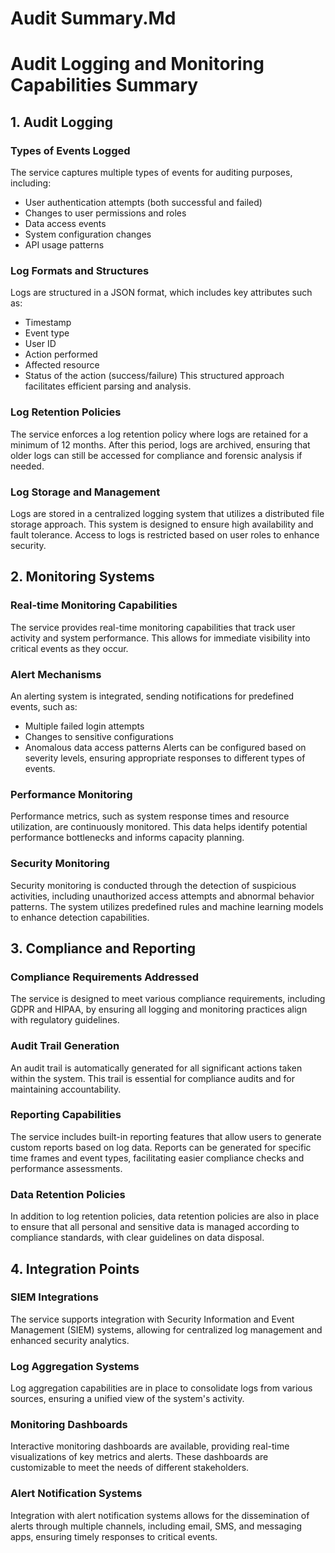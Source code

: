 # Audit Summary.Md

# Audit Logging and Monitoring Capabilities Summary

## 1. Audit Logging

### Types of Events Logged
The service captures multiple types of events for auditing purposes, including:
- User authentication attempts (both successful and failed)
- Changes to user permissions and roles
- Data access events
- System configuration changes
- API usage patterns

### Log Formats and Structures
Logs are structured in a JSON format, which includes key attributes such as:
- Timestamp
- Event type
- User ID
- Action performed
- Affected resource
- Status of the action (success/failure)
This structured approach facilitates efficient parsing and analysis.

### Log Retention Policies
The service enforces a log retention policy where logs are retained for a minimum of 12 months. After this period, logs are archived, ensuring that older logs can still be accessed for compliance and forensic analysis if needed.

### Log Storage and Management
Logs are stored in a centralized logging system that utilizes a distributed file storage approach. This system is designed to ensure high availability and fault tolerance. Access to logs is restricted based on user roles to enhance security.

## 2. Monitoring Systems

### Real-time Monitoring Capabilities
The service provides real-time monitoring capabilities that track user activity and system performance. This allows for immediate visibility into critical events as they occur.

### Alert Mechanisms
An alerting system is integrated, sending notifications for predefined events, such as:
- Multiple failed login attempts
- Changes to sensitive configurations
- Anomalous data access patterns
Alerts can be configured based on severity levels, ensuring appropriate responses to different types of events.

### Performance Monitoring
Performance metrics, such as system response times and resource utilization, are continuously monitored. This data helps identify potential performance bottlenecks and informs capacity planning.

### Security Monitoring
Security monitoring is conducted through the detection of suspicious activities, including unauthorized access attempts and abnormal behavior patterns. The system utilizes predefined rules and machine learning models to enhance detection capabilities.

## 3. Compliance and Reporting

### Compliance Requirements Addressed
The service is designed to meet various compliance requirements, including GDPR and HIPAA, by ensuring all logging and monitoring practices align with regulatory guidelines.

### Audit Trail Generation
An audit trail is automatically generated for all significant actions taken within the system. This trail is essential for compliance audits and for maintaining accountability.

### Reporting Capabilities
The service includes built-in reporting features that allow users to generate custom reports based on log data. Reports can be generated for specific time frames and event types, facilitating easier compliance checks and performance assessments.

### Data Retention Policies
In addition to log retention policies, data retention policies are also in place to ensure that all personal and sensitive data is managed according to compliance standards, with clear guidelines on data disposal.

## 4. Integration Points

### SIEM Integrations
The service supports integration with Security Information and Event Management (SIEM) systems, allowing for centralized log management and enhanced security analytics.

### Log Aggregation Systems
Log aggregation capabilities are in place to consolidate logs from various sources, ensuring a unified view of the system's activity.

### Monitoring Dashboards
Interactive monitoring dashboards are available, providing real-time visualizations of key metrics and alerts. These dashboards are customizable to meet the needs of different stakeholders.

### Alert Notification Systems
Integration with alert notification systems allows for the dissemination of alerts through multiple channels, including email, SMS, and messaging apps, ensuring timely responses to critical events.